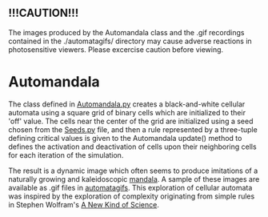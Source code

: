 ## !!!CAUTION!!!
The images produced by the Automandala class and the .gif recordings contained in the ./automatagifs/ directory may cause adverse reactions in photosensitive viewers. Please excercise caution before viewing. 

# Automandala
The class defined in [Automandala.py](./Automandala.py) creates a black-and-white cellular automata using a square grid of binary cells which are initialized to their 'off' value. The cells near the center of the grid are initialized using a seed chosen from the [Seeds.py](./Seeds.py) file, and then a rule represented by a three-tuple defining critical values is given to the Automandala update() method to defines the activation and deactivation of cells upon their neighboring cells for each iteration of the simulation.

The result is a dynamic image which often seems to produce imitations of a naturally growing and kaleidoscopic [mandala][1]. A sample of these images are available as .gif files in [automatagifs](./automatagifs/). This exploration of cellular automata was inspired by the exploration of complexity originating from simple rules in Stephen Wolfram's [A New Kind of Science][2].


[1]: https://en.wikipedia.org/wiki/Mandala
[2]: https://store.wolfram.com/view/book/ISBN1579550088.str
